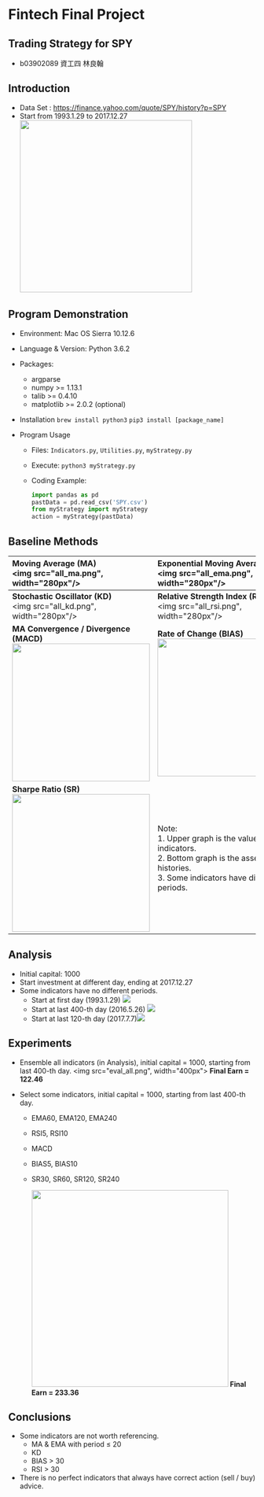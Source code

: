 # Fintech Final Project

## Trading Strategy for SPY

* b03902089 資工四 林良翰

## Introduction

* Data Set : https://finance.yahoo.com/quote/SPY/history?p=SPY
* Start from 1993.1.29 to 2017.12.27
  <img src="all_value.png" width="350px"> 

## Program Demonstration

* Environment: Mac OS Sierra 10.12.6

* Language & Version: Python 3.6.2

* Packages:

  * argparse
  * numpy >= 1.13.1
  * talib >= 0.4.10
  * matplotlib >= 2.0.2 (optional)

*  Installation
    ```brew install python3```
    ```pip3 install [package_name]```

*  Program Usage

    *  Files: `Indicators.py`, `Utilities.py`, `myStrategy.py`

    * Execute: ```python3 myStrategy.py```

    * Coding Example:

        ```python
        import pandas as pd
        pastData = pd.read_csv('SPY.csv')
        from myStrategy import myStrategy        
        action = myStrategy(pastData)
        ```

## Baseline Methods

| Moving Average (MA)<br><img src="all_ma.png", width="280px"/> | Exponential Moving Average (EMA)<br><img src="all_ema.png", width="280px"/> |
| :--------------------------------------- | :--------------------------------------- |
| <b>Stochastic Oscillator (KD)</b><br><img src="all_kd.png", width="280px"/> | <b>Relative Strength Index (RSI)</b><br><img src="all_rsi.png", width="280px"/> |
| <b>MA Convergence / Divergence (MACD)</b><br><img src="all_macd.png" width="280px"> | <b>Rate of Change (BIAS)</b><br><img src="all_bias.png" width="280px"> |
| <b>Sharpe Ratio (SR)</b><br><img src="all_sr.png" width="280px"> | Note:<br />1. Upper graph is the value of indicators.<br />2. Bottom graph is the asset histories.<br />3. Some indicators have different periods. |

## Analysis

* Initial capital: 1000
* Start investment at different day, ending at 2017.12.27
* Some indicators have no different periods.
  * Start at first day (1993.1.29)
    <img src="all_analysis.png">
  * Start at last 400-th day (2016.5.26)
    <img src="400_analysis.png">
  * Start at last 120-th day (2017.7.7)<img src="120_analysis.png">

## Experiments

* Ensemble all indicators (in Analysis), initial capital = 1000, starting from last 400-th day.
  <img src="eval_all.png", width="400px"> <b>Final Earn = 122.46</b>


* Select some indicators, initial capital = 1000, starting from last 400-th day.

  * EMA60, EMA120, EMA240
  * RSI5, RSI10
  * MACD
  * BIAS5, BIAS10
  * SR30, SR60, SR120, SR240

    <img src="eval_spec.png" width="400px"> <b>Final Earn = 233.36</b>

## Conclusions

* Some indicators are not worth referencing.
  * MA & EMA with period ≤ 20
  * KD
  * BIAS > 30
  * RSI > 30
* There is no perfect indicators that always have correct action (sell / buy) advice.